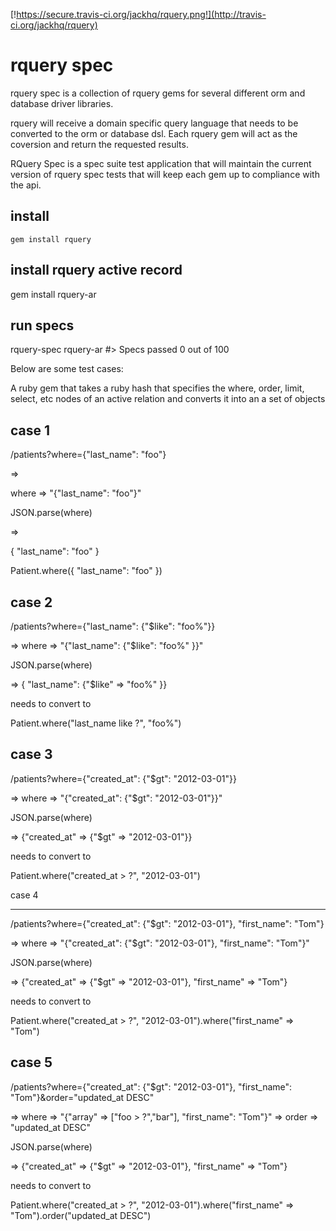 [!https://secure.travis-ci.org/jackhq/rquery.png!](http://travis-ci.org/jackhq/rquery)

# rquery spec

rquery spec is a collection of rquery gems for several different orm and
database driver libraries.

rquery will receive a domain specific query language that needs to be
converted to the orm or database dsl.  Each rquery gem will act as the
coversion and return the requested results.

RQuery Spec is a spec suite test application that will maintain the
current version of rquery spec tests that will keep each gem up to
compliance with the api.

## install

    gem install rquery

## install rquery active record

gem install rquery-ar

## run specs

rquery-spec rquery-ar
#> Specs passed 0 out of 100


Below are some test cases:

A ruby gem that takes a ruby hash that specifies the where, order, limit, select, etc nodes of an active relation and converts it into an a set of objects


case 1
---

/patients?where={"last_name": "foo"}

=>

where => "{"last_name": "foo"}"

JSON.parse(where)

=>

{ "last_name": "foo" }

Patient.where({ "last_name": "foo" })


case 2
---

/patients?where={"last_name": {"$like": "foo%"}}

=> where => "{"last_name": {"$like": "foo%" }}"

JSON.parse(where)

=> { "last_name": {"$like" => "foo%" }}

needs to convert to

Patient.where("last_name like ?", "foo%")

case 3
---

/patients?where={"created_at": {"$gt": "2012-03-01"}}

=> where => "{"created_at": {"$gt": "2012-03-01"}}"

JSON.parse(where)

=> {"created_at" => {"$gt" => "2012-03-01"}}

needs to convert to

Patient.where("created_at > ?", "2012-03-01")

case 4

----

/patients?where={"created_at": {"$gt": "2012-03-01"}, "first_name": "Tom"}

=> where => "{"created_at": {"$gt": "2012-03-01"}, "first_name": "Tom"}"

JSON.parse(where)

=> {"created_at" => {"$gt" => "2012-03-01"}, "first_name" => "Tom"}

needs to convert to

Patient.where("created_at > ?", "2012-03-01").where("first_name" => "Tom")


case 5
----

/patients?where={"created_at": {"$gt": "2012-03-01"}, "first_name": "Tom"}&order="updated_at DESC"

=> where => "{"array" => ["foo > ?","bar"], "first_name": "Tom"}"
=> order => "updated_at DESC"

JSON.parse(where)

=> {"created_at" => {"$gt" => "2012-03-01"}, "first_name" => "Tom"}


needs to convert to

Patient.where("created_at > ?", "2012-03-01").where("first_name" => "Tom").order("updated_at DESC")
